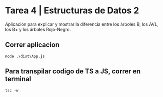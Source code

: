 # Tarea 4 | Estructuras de Datos 2
Aplicación para explicar y mostrar la diferencia entre los árboles B, los AVL, los B+ y los árboles Rojo-Negro.

## Correr aplicacion
```
node .\dist\App.js
```

## Para transpilar codigo de TS a JS, correr en terminal
```
tsc -w
```